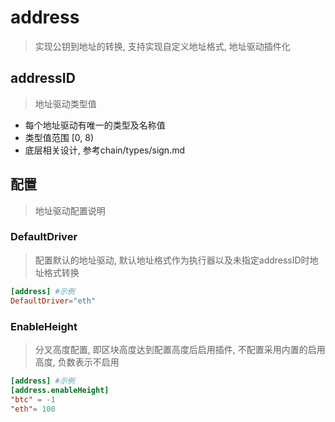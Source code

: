 # address
>实现公钥到地址的转换, 支持实现自定义地址格式, 地址驱动插件化

## addressID
> 地址驱动类型值
- 每个地址驱动有唯一的类型及名称值
- 类型值范围 [0, 8)
- 底层相关设计, 参考chain/types/sign.md

## 配置
>地址驱动配置说明

### DefaultDriver
>配置默认的地址驱动, 默认地址格式作为执行器以及未指定addressID时地址格式转换
```toml
[address] #示例
DefaultDriver="eth"
```

### EnableHeight
> 分叉高度配置, 即区块高度达到配置高度后启用插件, 不配置采用内置的启用高度, 负数表示不启用
```toml
[address] #示例
[address.enableHeight]
"btc" = -1
"eth"= 100
``` 



